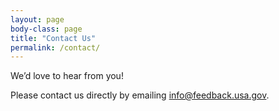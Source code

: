 ```yaml
---
layout: page
body-class: page
title: "Contact Us"
permalink: /contact/
---
```


We’d love to hear from you!

Please contact us directly by emailing [info@feedback.usa.gov](mailto:info@feedback.usa.gov).
